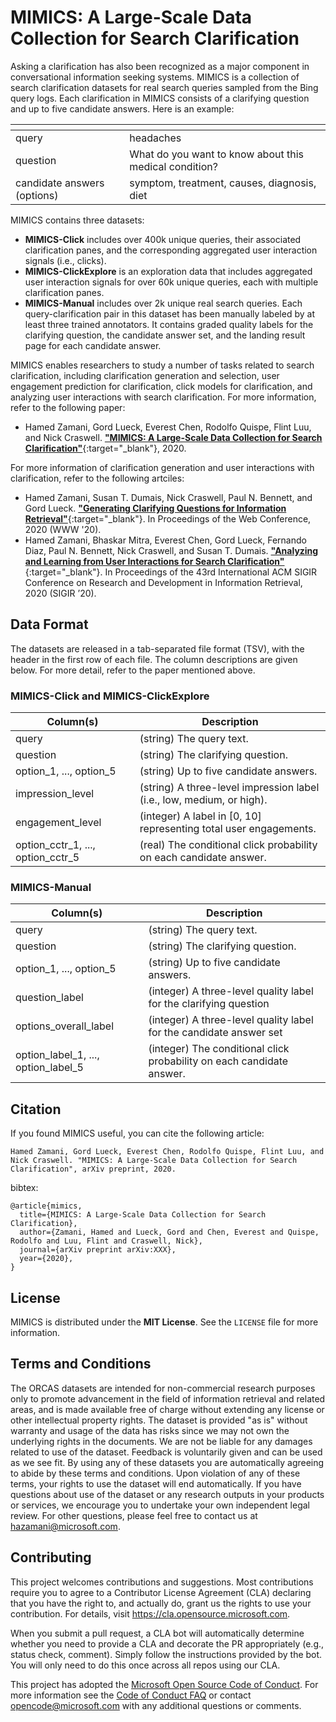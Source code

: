 # MIMICS: A Large-Scale Data Collection for Search Clarification
Asking a clarification has also been recognized as a major component in conversational information seeking systems. MIMICS is a collection of search clarification datasets for real search queries sampled from the Bing query logs. Each clarification in MIMICS consists of a clarifying question and up to five candidate answers. Here is an example:

| <!-- -->                            | <!-- -->                                                  |
|-------------------------------------|-----------------------------------------------------------|
| query                               | headaches                                                 |
| question                            | What do you want to know about this medical condition?    |
| candidate answers (options)         | symptom, treatment, causes, diagnosis, diet               |


MIMICS contains three datasets: 
  + **MIMICS-Click** includes over 400k unique queries, their associated clarification panes, and the corresponding aggregated user interaction signals (i.e., clicks). 
  + **MIMICS-ClickExplore** is an exploration data that includes aggregated user interaction signals for over 60k unique queries, each with multiple clarification panes. 
  + **MIMICS-Manual** includes over 2k unique real search queries. Each query-clarification pair in this dataset has been manually labeled by at least three trained annotators. It contains graded quality labels for the clarifying question, the candidate answer set, and the landing result page for each candidate answer. 

MIMICS enables researchers to study a number of tasks related to search clarification, including clarification generation and selection, user engagement prediction for clarification, click models for clarification, and analyzing user interactions with search clarification. For more information, refer to the following paper:

- Hamed Zamani, Gord Lueck, Everest Chen, Rodolfo Quispe, Flint Luu, and Nick Craswell. [**"MIMICS: A Large-Scale Data Collection for Search Clarification"**](https://www.microsoft.com/en-us/research/uploads/prod/2020/06/CIKM_2020___Clarification_Data-7.pdf){:target="_blank"}, 2020.

For more information of clarification generation and user interactions with clarification, refer to the following artciles:
  - Hamed Zamani, Susan T. Dumais, Nick Craswell, Paul N. Bennett, and Gord Lueck. [**"Generating Clarifying Questions for Information Retrieval"**](https://dl.acm.org/doi/abs/10.1145/3366423.3380126){:target="_blank"}. In Proceedings of the Web Conference, 2020 (WWW '20). 
  - Hamed Zamani, Bhaskar Mitra, Everest Chen, Gord Lueck, Fernando Diaz, Paul N. Bennett, Nick Craswell, and Susan T. Dumais. [**"Analyzing and Learning from User Interactions for Search Clarification"**](https://www.microsoft.com/en-us/research/uploads/prod/2020/05/SIGIR_2020___Analyzing_Clarification_in_Web_Search.pdf){:target="_blank"}. In Proceedings of the 43rd International ACM SIGIR Conference on Research and Development in Information Retrieval, 2020 (SIGIR ’20). 




## Data Format
The datasets are released in a tab-separated file format (TSV), with the header in the first row of each file. The column descriptions are given below. For more detail, refer to the paper mentioned above.

### MIMICS-Click and MIMICS-ClickExplore

| Column(s)                           | Description                                                           |
|-------------------------------------|-----------------------------------------------------------------------|
| query                               | (string) The query text.                                              |
| question                            | (string) The clarifying question.                                     |
| option_1, ..., option_5             | (string) Up to five candidate answers.                                |
| impression_level                    | (string) A three-level impression label (i.e., low, medium, or high). |
| engagement_level                    | (integer) A label in [0, 10] representing total user engagements.     |
| option_cctr_1, ..., option_cctr_5   | (real) The conditional click probability on each candidate answer.    |


### MIMICS-Manual

| Column(s)                           | Description                                                           |
|-------------------------------------|-----------------------------------------------------------------------|
| query                               | (string) The query text.                                              |
| question                            | (string) The clarifying question.                                     |
| option_1, ..., option_5             | (string) Up to five candidate answers.                                |
| question_label                      | (integer) A three-level quality label for the clarifying question     |
| options_overall_label               | (integer) A three-level quality label for the candidate answer set    |
| option_label_1, ..., option_label_5 | (integer) The conditional click probability on each candidate answer. |


## Citation
If you found MIMICS useful, you can cite the following article:
```
Hamed Zamani, Gord Lueck, Everest Chen, Rodolfo Quispe, Flint Luu, and Nick Craswell. "MIMICS: A Large-Scale Data Collection for Search Clarification", arXiv preprint, 2020.
```

bibtex:
```
@article{mimics,
  title={MIMICS: A Large-Scale Data Collection for Search Clarification},
  author={Zamani, Hamed and Lueck, Gord and Chen, Everest and Quispe, Rodolfo and Luu, Flint and Craswell, Nick},
  journal={arXiv preprint arXiv:XXX},
  year={2020},
}
```

## License
MIMICS is distributed under the **MIT License**. See the `LICENSE` file for more information.


## Terms and Conditions
The ORCAS datasets are intended for non-commercial research purposes only to promote advancement in the field of information retrieval and related areas, and is made available free of charge without extending any license or other intellectual property rights. The dataset is provided "as is" without warranty and usage of the data has risks since we may not own the underlying rights in the documents. We are not be liable for any damages related to use of the dataset. Feedback is voluntarily given and can be used as we see fit. By using any of these datasets you are automatically agreeing to abide by these terms and conditions. Upon violation of any of these terms, your rights to use the dataset will end automatically. If you have questions about use of the dataset or any research outputs in your products or services, we encourage you to undertake your own independent legal review. For other questions, please feel free to contact us at hazamani@microsoft.com.


## Contributing

This project welcomes contributions and suggestions.  Most contributions require you to agree to a
Contributor License Agreement (CLA) declaring that you have the right to, and actually do, grant us
the rights to use your contribution. For details, visit https://cla.opensource.microsoft.com.

When you submit a pull request, a CLA bot will automatically determine whether you need to provide
a CLA and decorate the PR appropriately (e.g., status check, comment). Simply follow the instructions
provided by the bot. You will only need to do this once across all repos using our CLA.

This project has adopted the [Microsoft Open Source Code of Conduct](https://opensource.microsoft.com/codeofconduct/).
For more information see the [Code of Conduct FAQ](https://opensource.microsoft.com/codeofconduct/faq/) or
contact [opencode@microsoft.com](mailto:opencode@microsoft.com) with any additional questions or comments.
